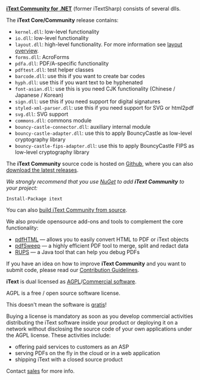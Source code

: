 **[iText Community for .NET][itext]** (former iTextSharp) consists of several dlls.

The **iText Core/Community** release contains:

- ```kernel.dll```: low-level functionality
- ```io.dll```:  low-level functionality
- ```layout.dll```: high-level functionality. For more information see [layout overview][layoutMd].
- ```forms.dll```: AcroForms
- ```pdfa.dll```: PDF/A-specific functionality
- ```pdftest.dll```: test helper classes
- ```barcode.dll```: use this if you want to create bar codes
- ```hyph.dll```: use this if you want text to be hyphenated
- ```font-asian.dll```: use this is you need CJK functionality (Chinese / Japanese / Korean)
- ```sign.dll```: use this if you need support for digital signatures
- ```styled-xml-parser.dll```: use this if you need support for SVG or html2pdf
- ```svg.dll```: SVG support
- ```commons.dll```: commons module
- ```bouncy-castle-connector.dll```: auxiliary internal module
- ```bouncy-castle-adapter.dll```: use this to apply BouncyCastle as low-level cryptography library
- ```bouncy-castle-fips-adapter.dll```: use this to apply BouncyCastle FIPS as low-level cryptography library

The **iText Community** source code is hosted on [Github][github], where you can also [download the latest releases][latest].

*We strongly recommend that you use [NuGet][nuget] to add **iText Community** to your project:*

    Install-Package itext

You can also [build iText  Community from source][building].

We also provide opensource add-ons and tools to complement the core functionality:
- [pdfHTML][pdfhtml] — allows you to easily convert HTML to PDF or iText objects
- [pdfSweep][pdfsweep] — a highly efficient PDF tool to merge, split and redact data
- [RUPS][rups] — a Java tool that can help you debug PDFs

If you have an idea on how to improve **iText Community** and you want to submit code,
please read our [Contribution Guidelines][contributing].

**iText** is dual licensed as [AGPL][agpl]/[Commercial software][sales].

AGPL is a free / open source software license.

This doesn't mean the software is [gratis][gratis]!

Buying a license is mandatory as soon as you develop commercial activities
distributing the iText software inside your product or deploying it on a network
without disclosing the source code of your own applications under the AGPL license.
These activities include:

- offering paid services to customers as an ASP
- serving PDFs on the fly in the cloud or in a web application
- shipping iText with a closed source product

Contact [sales] for more info.

[agpl]: LICENSE.md
[building]: BUILDING.md
[contributing]: CONTRIBUTING.md
[layoutMd]: itext/itext.layout/MODULE_OVERVIEW.md
[itext]: https://itextpdf.com/
[github]: https://github.com/itext/itext7-dotnet
[latest]: https://github.com/itext/itext7-dotnet/releases/latest
[nuget]: https://www.nuget.org/packages/itext
[sales]: https://itextpdf.com/sales
[gratis]: https://en.wikipedia.org/wiki/Gratis_versus_libre
[rups]: https://github.com/itext/i7j-rups
[pdfhtml]: https://github.com/itext/i7n-pdfhtml
[pdfsweep]: https://github.com/itext/i7n-pdfsweep